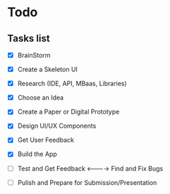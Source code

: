 # Todo

## Tasks list

- [X] BrainStorm
- [X] Create a Skeleton UI
- [X] Research (IDE, API, MBaas, Libraries)
- [X] Choose an Idea
- [X] Create a Paper or Digital Prototype
- [X] Design UI/UX Components
- [X] Get User Feedback
- [X] Build the App
- [ ] Test and Get Feedback <----> Find and Fix Bugs
- [ ] Pulish and Prepare for Submission/Presentation

